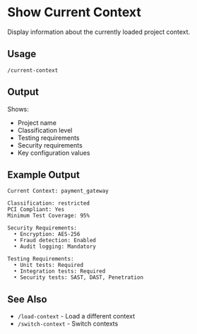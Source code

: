 # Show Current Context

Display information about the currently loaded project context.

## Usage

```
/current-context
```

## Output

Shows:
- Project name
- Classification level
- Testing requirements
- Security requirements
- Key configuration values

## Example Output

```
Current Context: payment_gateway

Classification: restricted
PCI Compliant: Yes
Minimum Test Coverage: 95%

Security Requirements:
  • Encryption: AES-256
  • Fraud detection: Enabled
  • Audit logging: Mandatory

Testing Requirements:
  • Unit tests: Required
  • Integration tests: Required
  • Security tests: SAST, DAST, Penetration
```

## See Also

- `/load-context` - Load a different context
- `/switch-context` - Switch contexts
